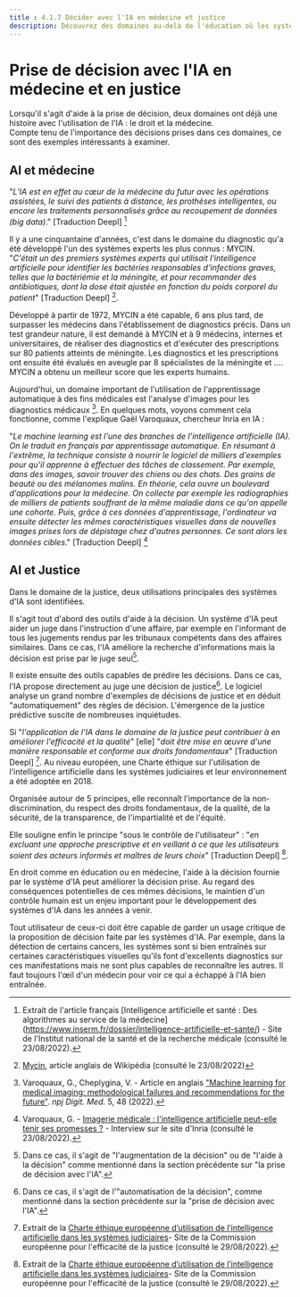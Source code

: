 ```yaml
---
title : 4.1.7 Décider avec l'IA en médecine et justice
description: Découvrez des domaines au-delà de l'éducation où les systèmes d'IA ont déjà profondément changé la façon dont les décisions sont prises.
---
```

# Prise de décision avec l'IA en médecine et en justice

Lorsqu'il s'agit d'aide à la prise de décision, deux domaines ont déjà une histoire avec l'utilisation de l'IA : le droit et la médecine.  
Compte tenu de l'importance des décisions prises dans ces domaines, ce sont des exemples intéressants à examiner.

## AI et médecine

"*L’IA est en effet au cœur de la médecine du futur avec les opérations assistées, le suivi des patients à distance, les prothèses intelligentes, ou encore les traitements personnalisés grâce au recoupement de données (big data)*." [Traduction Deepl] [^1]

Il y a une cinquantaine d'années, c'est dans le domaine du diagnostic qu'a été développé l'un des systèmes experts les plus connus : MYCIN.  
"*C'était un des premiers systèmes experts qui utilisait l'intelligence artificielle pour identifier les bactéries responsables d'infections graves, telles que la bactériémie et la méningite, et pour recommander des antibiotiques, dont la dose était ajustée en fonction du poids corporel du patient*" [Traduction Deepl] [^2].

Développé à partir de 1972, MYCIN a été capable, 6 ans plus tard, de surpasser les médecins dans l'établissement de diagnostics précis. Dans un test grandeur nature, il est demandé à MYCIN et à 9 médecins, internes et universitaires, de réaliser des diagnostics et d'exécuter des prescriptions sur 80 patients atteints de méningite. Les diagnostics et les prescriptions ont ensuite été évalués en aveugle par 8 spécialistes de la méningite et .... MYCIN a obtenu un meilleur score que les experts humains.

Aujourd'hui, un domaine important de l'utilisation de l'apprentissage automatique à des fins médicales est l'analyse d'images pour les diagnostics médicaux [^3]. En quelques mots, voyons comment cela fonctionne, comme l'explique Gaël Varoquaux, chercheur Inria en IA :

"*Le machine learning est l'une des branches de l'intelligence artificielle (IA). On le traduit en français par apprentissage automatique. En résumant à l'extrême, la technique consiste à nourrir le logiciel de milliers d'exemples pour qu'il apprenne à effectuer des tâches de classement. Par exemple, dans des images, savoir trouver des chiens ou des chats. Des grains de beauté ou des mélanomes malins. En théorie, cela ouvre un boulevard d'applications pour la médecine. On collecte par exemple les radiographies de milliers de patients souffrant de la même maladie dans ce qu'on appelle une cohorte. Puis, grâce à ces données d'apprentissage, l'ordinateur va ensuite détecter les mêmes caractéristiques visuelles dans de nouvelles images prises lors de dépistage chez d'autres personnes. Ce sont alors les données cibles*." [Traduction Deepl] [^4]

## AI et Justice

Dans le domaine de la justice, deux utilisations principales des systèmes d'IA sont identifiées.

Il s'agit tout d'abord des outils d'aide à la décision. Un système d'IA peut aider un juge dans l'instruction d'une affaire, par exemple en l'informant de tous les jugements rendus par les tribunaux compétents dans des affaires similaires. Dans ce cas, l'IA améliore la recherche d'informations mais la décision est prise par le juge seul[^5].

Il existe ensuite des outils capables de prédire les décisions. Dans ce cas, l'IA propose directement au juge une décision de justice[^6]. Le logiciel analyse un grand nombre d'exemples de décisions de justice et en déduit "automatiquement" des règles de décision. L'émergence de la justice prédictive suscite de nombreuses inquiétudes.

Si "*l'application de l'IA dans le domaine de la justice peut contribuer à en améliorer l'efficacité et la qualité*" [elle] "*doit être mise en œuvre d'une manière responsable et conforme aux droits fondamentaux*" [Traduction Deepl] [^7]. Au niveau européen, une Charte éthique sur l'utilisation de l'intelligence artificielle dans les systèmes judiciaires et leur environnement a été adoptée en 2018.

Organisée autour de 5 principes, elle reconnaît l'importance de la non-discrimination, du respect des droits fondamentaux, de la qualité, de la sécurité, de la transparence, de l'impartialité et de l'équité.

Elle souligne enfin le principe "sous le contrôle de l'utilisateur" : "*en excluant une approche prescriptive et en veillant à ce que les utilisateurs soient des acteurs informés et maîtres de leurs choix*" [Traduction Deepl] [^7].

En droit comme en éducation ou en médecine, l'aide à la décision fournie par le système d'IA peut améliorer la décision prise. Au regard des conséquences potentielles de ces mêmes décisions, le maintien d'un contrôle humain est un enjeu important pour le développement des systèmes d'IA dans les années à venir.

Tout utilisateur de ceux-ci doit être capable de garder un usage critique de la proposition de décision faite par les systèmes d'IA. Par exemple, dans la détection de certains cancers, les systèmes sont si bien entraînés sur certaines caractéristiques visuelles qu'ils font d'excellents diagnostics sur ces manifestations mais ne sont plus capables de reconnaître les autres. Il faut toujours l'œil d'un médecin pour voir ce qui a échappé à l'IA bien entraînée.

[^1]: Extrait de l'article français [Intelligence artificielle et santé : Des algorithmes au service de la médecine] (https://www.inserm.fr/dossier/intelligence-artificielle-et-sante/) - Site de l'Institut national de la santé et de la recherche médicale (consulté le 23/08/2022).

[^2]: [Mycin](https://en.wikipedia.org/wiki/Mycin), article anglais de Wikipédia (consulté le 23/08/2022)

[^3]: Varoquaux, G., Cheplygina, V. - Article en anglais ["Machine learning for medical imaging: methodological failures and recommendations for the future"](https://doi.org/10.1038/s41746-022-00592-y). *npj Digit. Med.* 5, 48 (2022).

[^4]: Varoquaux, G. - [Imagerie médicale : l'intelligence artificielle peut-elle tenir ses promesses ?](https://www.inria.fr/fr/imagerie-medicale-intelligence-artificielle-apprentissage-automatique) - Interview sur le site d'Inria (consulté le 23/08/2022).

[^5]: Dans ce cas, il s'agit de "l'augmentation de la décision" ou de "l'aide à la décision" comme mentionné dans la section précédente sur "la prise de décision avec l'IA".

[^6]: Dans ce cas, il s'agit de l'"automatisation de la décision", comme mentionné dans la section précédente sur la "prise de décision avec l'IA".

[^7]: Extrait de la [Charte éthique européenne d’utilisation de l’intelligence artificielle dans les systèmes judiciaires](https://www.coe.int/fr/web/cepej/cepej-european-ethical-charter-on-the-use-of-artificial-intelligence-ai-in-judicial-systems-and-their-environment)- Site de la Commission européenne pour l'efficacité de la justice (consulté le 29/08/2022).

